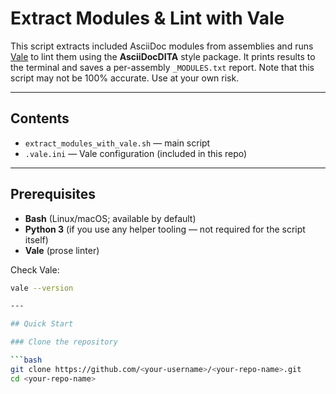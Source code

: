 # Extract Modules & Lint with Vale

This script extracts included AsciiDoc modules from assemblies and runs [Vale](https://vale.sh/) to lint them using the **AsciiDocDITA** style package. It prints results to the terminal and saves a per-assembly `_MODULES.txt` report. Note that this script may not be 100% accurate. Use at your own risk.

---

## Contents

- `extract_modules_with_vale.sh` — main script
- `.vale.ini` — Vale configuration (included in this repo)

---

## Prerequisites

- **Bash** (Linux/macOS; available by default)
- **Python 3** (if you use any helper tooling — not required for the script itself)
- **Vale** (prose linter)

Check Vale:

```bash
vale --version

---

## Quick Start

### Clone the repository

```bash
git clone https://github.com/<your-username>/<your-repo-name>.git
cd <your-repo-name>

